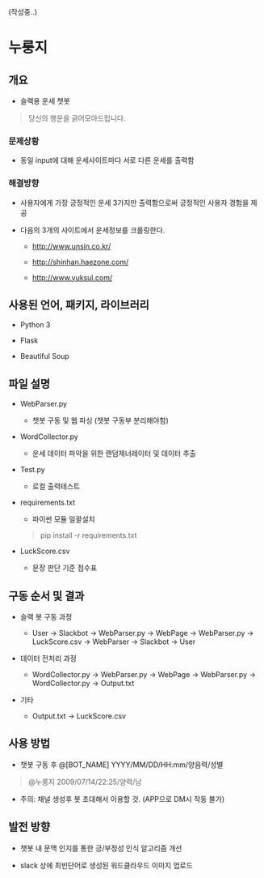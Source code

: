 (작성중..)

# 누룽지

## 개요

- 슬랙용 운세 챗봇

> 당신의 행운을 긁어모아드립니다.

### 문제상황 

- 동일 input에 대해 운세사이트마다 서로 다른 운세를 출력함

### 해결방향

- 사용자에게 가장 긍정적인 운세 3가지만 출력함으로써 긍정적인 사용자 경험을 제공

- 다음의 3개의 사이트에서 운세정보를 크롤링한다.

  - http://www.unsin.co.kr/

  - http://shinhan.haezone.com/

  - http://www.yuksul.com/

## 사용된 언어, 패키지, 라이브러리

- Python 3

- Flask

- Beautiful Soup

## 파일 설명

- WebParser.py
  - 챗봇 구동 및 웹 파싱 (챗봇 구동부 분리해야함)
  
- WordCollector.py
  - 운세 데이터 파악을 위한 랜덤제너레이터 및 데이터 추출
  
- Test.py
  - 로컬 출력테스트

- requirements.txt
  - 파이썬 모듈 일괄설치
  > pip install -r requirements.txt

- LuckScore.csv
  - 문장 판단 기준 점수표

## 구동 순서 및 결과

- 슬랙 봇 구동 과정
  -  User -> Slackbot -> WebParser.py -> WebPage -> WebParser.py -> LuckScore.csv -> WebParser -> Slackbot -> User

- 데이터 전처리 과정 
  -  WordCollector.py ->  WebParser.py -> WebPage -> WebParser.py -> WordCollector.py -> Output.txt 
  
- 기타
  -  Output.txt -> LuckScore.csv
  
## 사용 방법

- 챗봇 구동 후 @[BOT_NAME] YYYY/MM/DD/HH:mm/양음력/성별
> @누룽지 2009/07/14/22:25/양력/남

- 주의: 채널 생성후 봇 초대해서 이용할 것. (APP으로 DM시 작동 불가)


## 발전 방향

- 챗봇 내 문맥 인지를 통한 긍/부정성 인식 알고리즘 개선

- slack 상에 최빈단어로 생성된 워드클라우드 이미지 업로드
